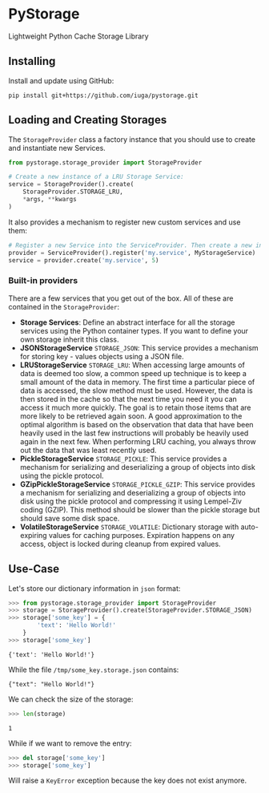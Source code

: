 # PyStorage
Lightweight Python Cache Storage Library

## Installing

Install and update using GitHub:

```
pip install git+https://github.com/iuga/pystorage.git
```

## Loading and Creating Storages
The `StorageProvider` class a factory instance that you should use to create and instantiate new Services.

```python
from pystorage.storage_provider import StorageProvider

# Create a new instance of a LRU Storage Service:
service = StorageProvider().create(
    StorageProvider.STORAGE_LRU,
    *args, **kwargs
)
```

It also provides a mechanism to register new custom services and use them:

```python
# Register a new Service into the ServiceProvider. Then create a new instance.
provider = ServiceProvider().register('my.service', MyStorageService)
service = provider.create('my.service', 5)
```

### Built-in providers
There are a few services that you get out of the box. All of these are contained in the `StorageProvider`:
- **Storage Services**: Define an abstract interface for all the storage services using the Python container types. If you want to define your own storage inherit this class.
- **JSONStorageService** `STORAGE_JSON`: This service provides a mechanism for storing key - values objects using a JSON file.
- **LRUStorageService** `STORAGE_LRU`: When accessing large amounts of data is deemed too slow, a common speed up technique is to keep a small amount of the data in memory. The first time a particular piece of data is accessed, the slow method must be used. However, the data is then stored in the cache so that the next time you need it you can access it much more quickly. The goal is to retain those items that are more likely to be retrieved again soon. A good approximation to the optimal algorithm is based on the observation that data that have been heavily used in the last few instructions will probably be heavily used again in the next few. When performing LRU caching, you always throw out the data that was least recently used.
- **PickleStorageService** `STORAGE_PICKLE`: This service provides a mechanism for serializing and deserializing a group of objects into disk using the pickle protocol.
- **GZipPickleStorageService** `STORAGE_PICKLE_GZIP`: This service provides a mechanism for serializing and deserializing a group of objects into disk using the pickle protocol and compressing it using Lempel-Ziv coding (GZIP). This method should be slower than the pickle storage but should save some disk space.
- **VolatileStorageService** `STORAGE_VOLATILE`: Dictionary storage with auto-expiring values for caching purposes. Expiration happens on any access, object is locked during cleanup from expired values.

## Use-Case
Let's store our dictionary information in `json` format:
```python
>>> from pystorage.storage_provider import StorageProvider
>>> storage = StorageProvider().create(StorageProvider.STORAGE_JSON)
>>> storage['some_key'] = {
        'text': 'Hello World!'
    }
>>> storage['some_key']
```
```
{'text': 'Hello World!'}
```
While the file `/tmp/some_key.storage.json` contains:
```
{"text": "Hello World!"}
```
We can check the size of the storage:
```python
>>> len(storage)
```
```
1
```
While if we want to remove the entry:
```python
>>> del storage['some_key']
>>> storage['some_key']
```
Will raise a `KeyError` exception because the key does not exist anymore.
